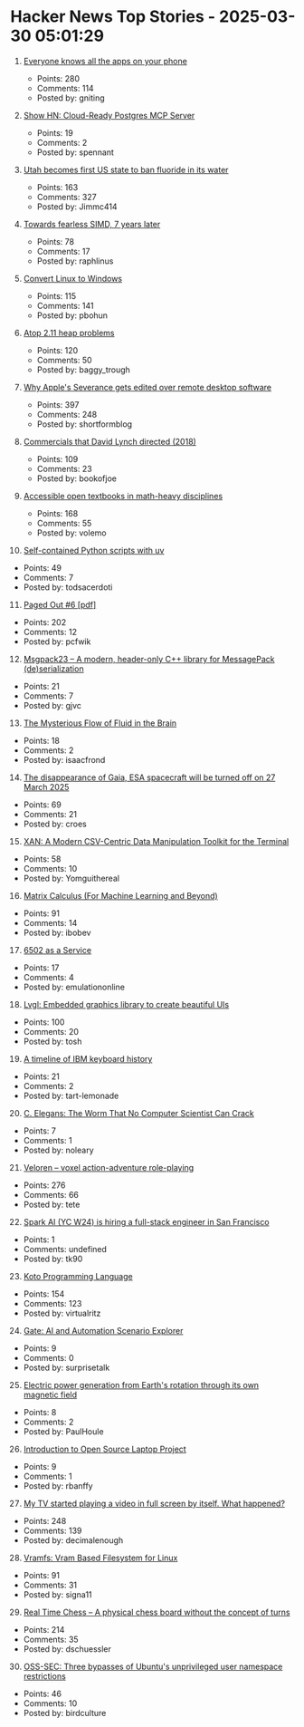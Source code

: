 # Hacker News Top Stories - 2025-03-30 05:01:29

1. [Everyone knows all the apps on your phone](https://peabee.substack.com/p/everyone-knows-what-apps-you-use)
   - Points: 280
   - Comments: 114
   - Posted by: gniting

2. [Show HN: Cloud-Ready Postgres MCP Server](https://github.com/stuzero/pg-mcp)
   - Points: 19
   - Comments: 2
   - Posted by: spennant

3. [Utah becomes first US state to ban fluoride in its water](https://www.bbc.com/news/articles/c4gmggp2y99o)
   - Points: 163
   - Comments: 327
   - Posted by: Jimmc414

4. [Towards fearless SIMD, 7 years later](https://linebender.org/blog/towards-fearless-simd/)
   - Points: 78
   - Comments: 17
   - Posted by: raphlinus

5. [Convert Linux to Windows](https://philipbohun.com/blog/0007.html)
   - Points: 115
   - Comments: 141
   - Posted by: pbohun

6. [Atop 2.11 heap problems](https://openwall.com/lists/oss-security/2025/03/29/1)
   - Points: 120
   - Comments: 50
   - Posted by: baggy_trough

7. [Why Apple's Severance gets edited over remote desktop software](https://tedium.co/2025/03/29/severance-apple-remote-editing-weirdness/)
   - Points: 397
   - Comments: 248
   - Posted by: shortformblog

8. [Commercials that David Lynch directed (2018)](https://www.openculture.com/2018/07/watch-commercials-david-lynch-directed-big-30-minute-compilation.html)
   - Points: 109
   - Comments: 23
   - Posted by: bookofjoe

9. [Accessible open textbooks in math-heavy disciplines](https://richardzach.org/2025/03/accessible-open-textbooks-in-math-heavy-disciplines/)
   - Points: 168
   - Comments: 55
   - Posted by: volemo

10. [Self-contained Python scripts with uv](http://blog.dusktreader.dev/2025/03/29/self-contained-python-scripts-with-uv/)
   - Points: 49
   - Comments: 7
   - Posted by: todsacerdoti

11. [Paged Out #6 [pdf]](https://pagedout.institute/download/PagedOut_006.pdf)
   - Points: 202
   - Comments: 12
   - Posted by: pcfwik

12. [Msgpack23 – A modern, header-only C++ library for MessagePack (de)serialization](https://github.com/rwindegger/msgpack23)
   - Points: 21
   - Comments: 7
   - Posted by: gjvc

13. [The Mysterious Flow of Fluid in the Brain](https://www.quantamagazine.org/the-mysterious-flow-of-fluid-in-the-brain-20250326/)
   - Points: 18
   - Comments: 2
   - Posted by: isaacfrond

14. [The disappearance of Gaia, ESA spacecraft will be turned off on 27 March 2025](https://www.cosmos.esa.int/web/gaia/news)
   - Points: 69
   - Comments: 21
   - Posted by: croes

15. [XAN: A Modern CSV-Centric Data Manipulation Toolkit for the Terminal](https://github.com/medialab/xan)
   - Points: 58
   - Comments: 10
   - Posted by: Yomguithereal

16. [Matrix Calculus (For Machine Learning and Beyond)](https://arxiv.org/abs/2501.14787)
   - Points: 91
   - Comments: 14
   - Posted by: ibobev

17. [6502 as a Service](https://www.emulationonline.com/systems/chiplab/6502-lab-available/)
   - Points: 17
   - Comments: 4
   - Posted by: emulationonline

18. [Lvgl: Embedded graphics library to create beautiful UIs](https://github.com/lvgl/lvgl)
   - Points: 100
   - Comments: 20
   - Posted by: tosh

19. [A timeline of IBM keyboard history](https://sharktastica.co.uk/wip/timeline)
   - Points: 21
   - Comments: 2
   - Posted by: tart-lemonade

20. [C. Elegans: The Worm That No Computer Scientist Can Crack](https://www.wired.com/story/openworm-worm-simulator-biology-code/)
   - Points: 7
   - Comments: 1
   - Posted by: noleary

21. [Veloren – voxel action-adventure role-playing](https://veloren.net/)
   - Points: 276
   - Comments: 66
   - Posted by: tete

22. [Spark AI (YC W24) is hiring a full-stack engineer in San Francisco](https://www.ycombinator.com/companies/spark/jobs/kDeJlPK-software-engineer-full-stack)
   - Points: 1
   - Comments: undefined
   - Posted by: tk90

23. [Koto Programming Language](https://koto.dev/)
   - Points: 154
   - Comments: 123
   - Posted by: virtualritz

24. [Gate: AI and Automation Scenario Explorer](https://epoch.ai/gate)
   - Points: 9
   - Comments: 0
   - Posted by: surprisetalk

25. [Electric power generation from Earth's rotation through its own magnetic field](https://arxiv.org/abs/2503.15790)
   - Points: 8
   - Comments: 2
   - Posted by: PaulHoule

26. [Introduction to Open Source Laptop Project](https://resources.altium.com/p/open-source-laptop-part-one)
   - Points: 9
   - Comments: 1
   - Posted by: rbanffy

27. [My TV started playing a video in full screen by itself. What happened?](https://support.vizio.com/s/article/Ambient-or-Scenic-Mode-showing-on-my-TV?language=en_US)
   - Points: 248
   - Comments: 139
   - Posted by: decimalenough

28. [Vramfs: Vram Based Filesystem for Linux](https://github.com/Overv/vramfs)
   - Points: 91
   - Comments: 31
   - Posted by: signa11

29. [Real Time Chess – A physical chess board without the concept of turns](https://github.com/misprit7/real-time-chess)
   - Points: 214
   - Comments: 35
   - Posted by: dschuessler

30. [OSS-SEC: Three bypasses of Ubuntu's unprivileged user namespace restrictions](https://seclists.org/oss-sec/2025/q1/253)
   - Points: 46
   - Comments: 10
   - Posted by: birdculture


